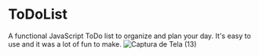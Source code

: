 # ToDoList
A functional JavaScript ToDo list to organize and plan your day. It's easy to use and it was a lot of fun to make.
![Captura de Tela (13)](https://user-images.githubusercontent.com/64974151/130358656-7eee9abe-368a-410e-9302-ecde7c31177b.png)
